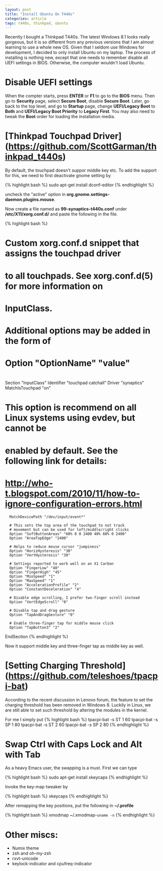 ```yaml
---
layout: post
title: "Install Ubuntu On T440s"
categories: article
tags: t440s, thinkpad, ubuntu
---
```


Recently I bought a Thinkpad T440s. The latest Windows 8.1 looks really gorgeous, but it is so different from any previous versions that I am almost learning to use a whole new OS. Given that I seldom use Windows for development, I decided to only install Ubuntu on my laptop. The process of installing is nothing new, except that one needs to remember disable all UEFI settings in BIOS. Otherwise, the computer wouldn't load Ubuntu. 

# Disable UEFI settings

When the compter starts, press **ENTER** or **F1** to go to the **BIOS** menu. Then go to **Security** page, select **Secure Boot**, disable **Secure Boot**. Later, go back to the top level, and go to **Startup** page, change **UEFI/Legacy Boot** to **Both** and **UEFI/Legacy Boot Priority** to **Legacy First**. You may also need to tweak the **Boot** order for loading the installation media.

# [Thinkpad Touchpad Driver] (https://github.com/ScottGarman/thinkpad_t440s)
By default, the touchpad doesn't suppor middle key etc. To add the support for this, we need to first deactivate gnome setting by

{% highlight bash %}
sudo apt-get install dconf-editor
{% endhighlight %}

uncheck the "active" option in **org.gnome.settings-daemon.plugins.mouse**.

Now create a file named as **99-synaptics-t440s.conf** under **/etc/X11/xorg.conf.d/** and paste the following in the file.

{% highlight bash %}
# Custom xorg.conf.d snippet that assigns the touchpad driver
# to all touchpads. See xorg.conf.d(5) for more information on
# InputClass.
# Additional options may be added in the form of
#   Option "OptionName" "value"
#
Section "InputClass"
        Identifier "touchpad catchall"
        Driver "synaptics"
        MatchIsTouchpad "on"
# This option is recommend on all Linux systems using evdev, but cannot be
# enabled by default. See the following link for details:
# http://who-t.blogspot.com/2010/11/how-to-ignore-configuration-errors.html
      MatchDevicePath "/dev/input/event*"

      # This sets the top area of the touchpad to not track
      # movement but can be used for left/middle/right clicks
      Option "SoftButtonAreas" "60% 0 0 2400 40% 60% 0 2400"
      Option "AreaTopEdge" "2400"

      # Helps to reduce mouse cursor "jumpiness"
      Option "HorizHysteresis" "30"
      Option "VertHysteresis" "30"

      # Settings reported to work well on an X1 Carbon
      Option "FingerLow" "40"
      Option "FingerHigh" "45"
      Option "MinSpeed" "1"
      Option "MaxSpeed" "1"
      Option "AccelerationProfile" "2"
      Option "ConstantDeceleration" "4"

      # Disable edge scrolling, I prefer two-finger scroll instead
      Option "VertEdgeScroll" "0"

      # Disable tap and drag gesture
      Option "TapAndDragGesture" "0"

      # Enable three-finger tap for middle mouse click
      Option "TapButton3" "2"
EndSection
{% endhighlight %}

Now it support middle key and three-finger tap as middle key as well.

# [Setting Charging Threshold] (https://github.com/teleshoes/tpacpi-bat)

According to the recent discussion in Lenovo forum, the feature to set the charging threshold has been removed in Windows 8. Luckily in Linux, we are still able to set such threshold by altering the modules in the kernel. 

For me I simply put
{% highlight bash %}
tpacpi-bat -s ST 1 60
tpacpi-bat -s SP 1 80
tpacpi-bat -s ST 2 60
tpacpi-bat -s SP 2 80
{% endhighlight %}

# Swap Ctrl with Caps Lock and Alt with Tab

As a heavy Emacs user, the swapping is a must. First we can type

{% highlight bash %}
sudo apt-get install xkeycaps
{% endhighlight %}

Invoke the key-map tweaker by

{% highlight bash %}
xkeycaps
{% endhighlight %}

After remapping the key positions, put the following in **~/.profile**

{% highlight bash %}
xmodmap ~/.xmodmap-`uname -n`
{% endhighlight %}

# Other miscs:
* Numix theme
* zsh and oh-my-zsh
* rxvt-unicode
* keylock-indicator and cpufreq-indicator